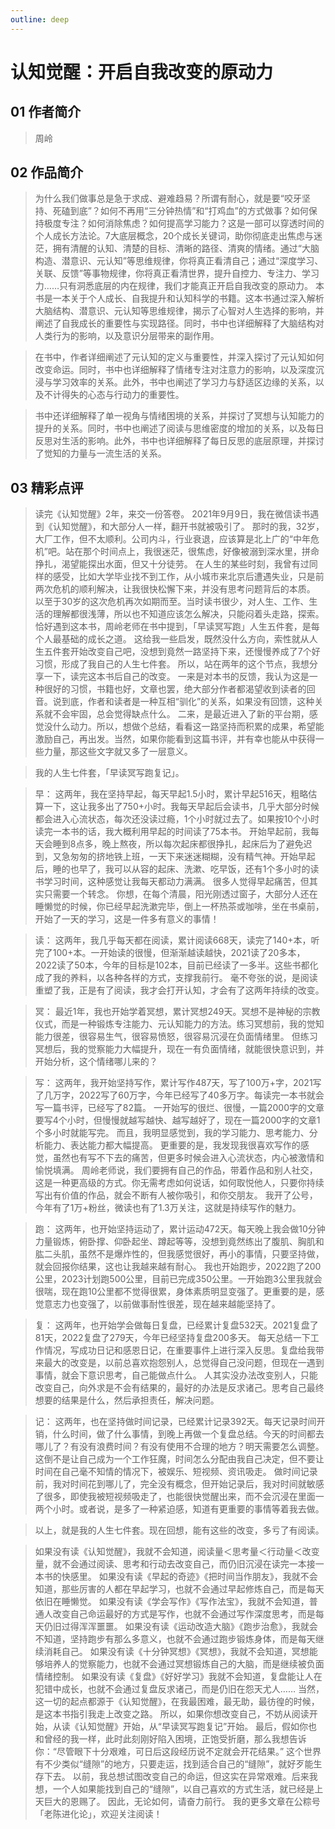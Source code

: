 ```yaml
---
outline: deep
---
```

# 认知觉醒：开启自我改变的原动力

## 01 作者简介
> 周岭

## 02 作品简介
> 为什么我们做事总是急于求成、避难趋易？所谓有耐心，就是要“咬牙坚持、死磕到底”？如何不再用“三分钟热情”和“打鸡血”的方式做事？如何保持极度专注？如何消除焦虑？如何提高学习能力？这是一部可以穿透时间的个人成长方法论。7大底层概念，20个成长关键词，助你彻底走出焦虑与迷茫，拥有清醒的认知、清楚的目标、清晰的路径、清爽的情绪。通过“大脑构造、潜意识、元认知”等思维规律，你将真正看清自己；通过“深度学习、关联、反馈”等事物规律，你将真正看清世界，提升自控力、专注力、学习力……只有洞悉底层的内在规律，我们才能真正开启自我改变的原动力。
> 本书是一本关于个人成长、自我提升和认知科学的书籍。这本书通过深入解析大脑结构、潜意识、元认知等思维规律，揭示了心智对人生选择的影响，并阐述了自我成长的重要性与实现路径。同时，书中也详细解释了大脑结构对人类行为的影响，以及意识分层带来的副作用。

> 在书中，作者详细阐述了元认知的定义与重要性，并深入探讨了元认知如何改变命运。同时，书中也详细解释了情绪专注对注意力的影响，以及深度沉浸与学习效率的关系。此外，书中也阐述了学习力与舒适区边缘的关系，以及不计得失的心态与行动力的重要性。

> 书中还详细解释了单一视角与情绪困境的关系，并探讨了冥想与认知能力的提升的关系。同时，书中也阐述了阅读与思维密度的增加的关系，以及每日反思对生活的影响。此外，书中也详细解释了每日反思的底层原理，并探讨了觉知的力量与一流生活的关系。

## 03 精彩点评
> 读完《认知觉醒》2年，来交一份答卷。
> 2021年9月9日，我在微信读书遇到《认知觉醒》，和大部分人一样，翻开书就被吸引了。
> 那时的我，32岁，大厂工作，但不太顺利。公司内斗，行业衰退，应该算是北上广的“中年危机”吧。站在那个时间点上，我很迷茫，很焦虑，好像被溺到深水里，拼命挣扎，渴望能探出水面，但又十分徒劳。
> 在人生的某些时刻，我曾有过同样的感受，比如大学毕业找不到工作，从小城市来北京后遭遇失业，只是前两次危机的顺利解决，让我很快松懈下来，并没有思考问题背后的本质。
> 以至于30岁的这次危机再次如期而至。当时读书很少，对人生、工作、生活的理解都很浅薄，所以也不知道应该怎么解决，只能闷着头走路，探索。
> 恰好遇到这本书，周岭老师在书中提到，「早读冥写跑」人生五件套，是每个人最基础的成长之道。
> 这给我一些启发，既然没什么方向，索性就从人生五件套开始改变自己吧，没想到竟然一路坚持下来，还慢慢养成了7个好习惯，形成了我自己的人生七件套。
> 所以，站在两年的这个节点，我想分享一下，读完这本书后自己的改变。
> 一来是对本书的反馈，我认为这是一种很好的习惯，书籍也好，文章也罢，绝大部分作者都渴望收到读者的回音。说到底，作者和读者是一种互相“驯化”的关系，如果没有回馈，这种关系就不会牢固，总会觉得缺点什么。
> 二来，是最近进入了新的平台期，感觉没什么动力。所以，想做个总结，看看这一路坚持而积累的成果，希望能激励自己，再出发。当然，如果你能看到这篇书评，并有幸也能从中获得一些力量，那这些文字就又多了一层意义。

> 我的人生七件套，「早读冥写跑复记」。

> 早：
> 这两年，我在坚持早起，每天早起1.5小时，累计早起516天，粗略估算一下，这让我多出了750+小时。我每天早起后会读书，几乎大部分时候都会进入心流状态，每次还没读过瘾，1个小时就过去了。如果按10个小时读完一本书的话，我大概利用早起的时间读了75本书。
> 开始早起前，我每天会睡到8点多，晚上熬夜，所以每次起床都很挣扎，起床后为了避免迟到，又急匆匆的挤地铁上班，一天下来迷迷糊糊，没有精气神。开始早起后，睡的也早了，我可以从容的起床、洗漱、吃早饭，还有1个多小时的读书学习时间，这种感觉让我每天都动力满满。
> 很多人觉得早起痛苦，但其实只需要一个转念。
> 你想，在每个清晨，阳光刚透过窗子，大部分人还在睡懒觉的时候，你已经早起洗漱完毕，倒上一杯热茶或咖啡，坐在书桌前，开始了一天的学习，这是一件多有意义的事情！

> 读：
> 这两年，我几乎每天都在阅读，累计阅读668天，读完了140+本，听完了100+本。一开始读的很慢，但渐渐越读越快，2021读了20多本，2022读了50本，今年的目标是102本，目前已经读了一多半。这些书都化成了我的养料，以各种各样的方式，支撑我前行。
> 毫不夸张的说，是阅读重塑了我，正是有了阅读，我才会打开认知，才会有了这两年持续的改变。

> 冥：
> 最近1年，我也开始学着冥想，累计冥想249天。冥想不是神秘的宗教仪式，而是一种锻炼专注能力、元认知能力的方法。练习冥想前，我的觉知能力很差，很容易生气，很容易愤怒，很容易沉浸在负面情绪里。
> 但练习冥想后，我的觉察能力大幅提升，现在一有负面情绪，就能很快意识到，并开始分析，这个情绪哪儿来的？

> 写：
> 这两年，我开始坚持写作，累计写作487天，写了100万+字，2021写了几万字，2022写了60万字，今年已经写了40多万字。每读完一本书就会写一篇书评，已经写了82篇。
> 一开始写的很烂、很慢，一篇2000字的文章要写4个小时，但慢慢就越写越快、越写越好了，现在一篇2000字的文章1个多小时就能写完。
> 而且，我明显感觉到，我的学习能力、思考能力、分析能力、表达能力都大幅提高。
> 更重要的是，我发现我很喜欢写作的感觉，虽然也有写不下去的痛苦，但更多时候会进入心流状态，内心被激情和愉悦填满。
> 周岭老师说，我们要拥有自己的作品，带着作品和别人社交，这是一种更高级的方式。你无需考虑如何说话，如何取悦他人，只要你持续写出有价值的作品，就会不断有人被你吸引，和你交朋友。
> 我开了公号，今年有了1万+粉丝，微读也有了1.3万关注，这就是持续写作的魅力。

> 跑：
> 这两年，也开始坚持运动了，累计运动472天。每天晚上我会做10分钟力量锻炼，俯卧撑、仰卧起坐、蹲起等等，没想到竟然练出了腹肌、胸肌和肱二头肌，虽然不是爆炸性的，但我感觉很好，再小的事情，只要坚持做，就会回报你结果，这也让我越来越有耐心。
> 我也开始跑步，2022跑了200公里，2023计划跑500公里，目前已完成350公里。一开始跑3公里我就会很喘，现在跑10公里都不觉得很累，身体素质明显变强了。更重要的是，感觉意志力也变强了，以前做事耐性很差，现在越来越能坚持了。

> 复：
>这两年，也开始学会做每日复盘，已经累计复盘532天。2021复盘了81天，2022复盘了279天，今年已经坚持复盘200多天。
> 每天总结一下工作情况，写成功日记和感恩日记，在重要事件上进行深入反思。复盘给我带来最大的改变是，以前总喜欢抱怨别人，总觉得自己没问题，但现在一遇到事情，就会下意识思考，自己能做点什么。
> 人其实没办法改变别人，只能改变自己，向外求是不会有结果的，最好的办法是反求诸己。思考自己最终想要的结果是什么，然后承担责任，解决问题。 

> 记：
> 这两年，也在坚持做时间记录，已经累计记录392天。每天记录时间开销，什么时间，做了什么事情，到晚上再做一个复盘总结。今天的时间都去哪儿了？有没有浪费时间？有没有使用不合理的地方？明天需要怎么调整。
> 这倒不是让自己成为一个工作狂魔，时间怎么分配由我自己决定，但不要让时间在自己毫不知情的情况下，被娱乐、短视频、资讯吸走。
> 做时间记录前，我对时间花到哪儿了，完全没有概念，但开始记录后，我对时间就敏感了很多，即使我被短视频吸走了，也能很快觉醒出来，而不会沉浸在里面一两个小时。或者说，是多了一种紧迫感，知道有更重要的事情等着我去做。

> 以上，就是我的人生七件套。现在回想，能有这些的改变，多亏了有阅读。

> 如果没有读《认知觉醒》，我就不会知道，阅读量＜思考量＜行动量＜改变量，就不会通过阅读、思考和行动去改变自己，而仍旧沉浸在读完一本接一本书的快感里。
> 如果没有读《早起的奇迹》《把时间当作朋友》，我就不会知道，那些厉害的人都在早起学习，也就不会通过早起修炼自己，而是每天依旧在睡懒觉。
> 如果没有读《学会写作》《写作法宝》，我就不会知道，普通人改变自己命运最好的方式是写作，也就不会通过写作深度思考，而是每天仍旧过得浑浑噩噩。
> 如果没有读《运动改造大脑》《跑步治愈》，我就会不知道，坚持跑步有那么多意义，也就不会通过跑步锻炼身体，而是每天继续消耗自己。
> 如果没有读《十分钟冥想》《冥想》，我就不会知道，冥想能够培养人的觉察能力，也就不会通过冥想锻炼自己的大脑，而是继续被负面情绪控制。
> 如果没有读《复盘》《好好学习》我就不会知道，复盘能让人在犯错中成长，也就不会通过复盘反求诸己，而是仍旧在怨天尤人……
> 当然，这一切的起点都源于《认知觉醒》，在我最困难，最无助，最彷徨的时候，是这本书指引我走上改变之路。
> 所以，如果你想改变自己，不妨从阅读开始，从读《认知觉醒》开始，从“早读冥写跑复记”开始。
> 最后，假如你也和曾经的我一样，此时此刻刚好陷入困境，正饱受折磨，那么我想告诉你：“尽管眼下十分艰难，可日后这段经历说不定就会开花结果。” 
> 这个世界有不少类似“缝隙”的地方，只要走运，找到适合自己的“缝隙”，就好歹能生存下去。 
> 以前，我总想试图改变自己的命运，但这实在异常艰难。后来我想，一个人如果能找到自己的“缝隙”，以自己喜欢的方式生活，就已经是上天巨大的恩赐了。
> 因此，无论如何，请奋力前行。
> 我的更多文章在公粽号「老陈进化论」，欢迎关注阅读！
